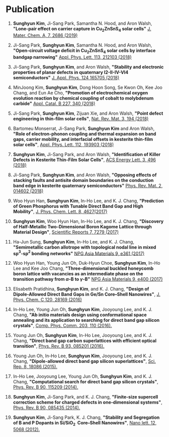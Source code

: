 # Publication

1. **Sunghyun Kim**, Ji-Sang Park, Samantha N. Hood, and Aron Walsh, **"Lone-pair effect on carrier capture in $\mathrm{Cu_{2}ZnSnS_{4}}$ solar cells"** [J. Mater. Chem. A, 7, 2686 (2019)](https://pubs.rsc.org/en/content/articlelanding/2019/ta/c8ta10130b)

1. Ji-Sang Park, **Sunghyun Kim**, Samantha N. Hood, and Aron Walsh, **"Open-circuit voltage deficit in $\mathrm{Cu_{2}ZnSnS_{4}}$ solar cells by interface bandgap narrowing"** [Appl. Phys. Lett. 113, 212103 (2018)](https://aip.scitation.org/doi/abs/10.1063/1.5063793)

1. Ji-Sang Park, **Sunghyun Kim**, and Aron Walsh, **"Stability and electronic properties of planar defects in quaternary I2-II-IV-VI4 semiconductors"** [J. Appl. Phys. 124 165705 (2018)](https://doi.org/10.1063/1.5053424)

1. MinJoong Kim, **Sunghyun Kim**, Dong Hoon Song, Se Kwon Oh, Kee Joo Chang, and Eun Ae Cho, **"Promotion of electrochemical oxygen evolution reaction by chemical coupling of cobalt to molybdenum carbide"** [Appl. Catal. B 227, 340 (2018)](https://doi.org/10.1016/j.apcatb.2018.01.051)

1. Ji-Sang Park, **Sunghyun Kim**, Zijuan Xie, and Aron Walsh, **"Point defect engineering in thin-film solar cells"**, [Nat. Rev. Mat. 3, 194 (2018)](https://doi.org/10.1038/s41578-018-0026-7)

1. Bartomeu Monserrat, Ji-Sang Park, **Sunghyun Kim** and Aron Walsh, **"Role of electron-phonon coupling and thermal expansion on band gaps, carrier mobility, and interfacial offsets in kesterite thin-film solar cells"**, [Appl. Phys. Lett. 112, 193903 (2018)](https://doi.org/10.1063/1.5028186)

1. **Sunghyun Kim**, Ji-Sang Park, and Aron Walsh, **"Identification of Killer Defects in Kesterite Thin-Film Solar Cells"**, [ACS Energy Lett. 3, 496 (2018)](https://pubs.acs.org/doi/abs/10.1021/acsenergylett.7b01313)

1. Ji-Sang Park, **Sunghyun Kim**, and Aron Walsh, **"Opposing effects of stacking faults and antisite domain boundaries on the conduction band edge in kesterite quaternary semiconductors"** [Phys. Rev. Mat. 2, 014602 (2018)](https://journals.aps.org/prmaterials/abstract/10.1103/PhysRevMaterials.2.014602)	

1. Woo Hyun Han, **Sunghyun Kim**, In-Ho Lee, and K. J. Chang, **"Prediction of Green Phosphorus with Tunable Direct Band Gap and High Mobility"**, [J. Phys. Chem. Lett. 8, 4627(2017)](https://pubs.acs.org/doi/10.1021/acs.jpclett.7b02153)

1.   **Sunghyun Kim**, Woo Hyun Han, In-Ho Lee, and K. J. Chang, **"Discovery of Half-Metallic Two-Dimensional Boron Kagome Lattice through Material Design"**,  [Scientific Reports 7, 7279 (2017)](https://www.nature.com/articles/s41598-017-07518-9) 

1.   Ha-Jun Sung, **Sunghyun Kim**, In-Ho Lee, and K. J. Chang, **"Semimetallic carbon allotrope with topological nodal line in mixed sp$^3$-sp$^2$  bonding networks"** [NPG Asia Materials 9, e361 (2017)](http://www.nature.com/am/journal/v9/n3/full/am201726a.html)

1.   Woo Hyun Han, Young Jun Oh, Duk-Hyun Choe, **Sunghyun Kim**, In-Ho Lee and Kee Joo Chang, **"Three-dimensional buckled honeycomb boron lattice with vacancies as an intermediate phase on the transition pathway from $\alpha$-B to $\gamma$-B"** [NPG Asia Materials 9, e400 (2017)](http://www.nature.com/am/journal/v9/n7/full/am201798a.html)

1.   Elisabeth Pratidhina, **Sunghyun Kim**, and K. J. Chang, **"Design of Dipole-Allowed Direct Band Gaps in Ge/Sn Core–Shell Nanowires"**,  [J. Phys. Chem. C 120, 28169 (2016)](http://pubs.acs.org/doi/abs/10.1021/acs.jpcc.6b08779)

1.  In-Ho Lee, Young Jun Oh, **Sunghyun Kim**, Jooyoung Lee, and K. J. Chang, **"Ab initio materials design using conformational space annealing and its application to searching for direct band gap silicon crystals"**, [Comp. Phys. Comm. 203, 110 (2016).](http://dx.doi.org/10.1016/j.cpc.2016.02.011)

1.  Young Jun Oh, **Sunghyun Kim**, In-Ho Lee, Jooyoung Lee, and K. J. Chang, **"Direct band gap carbon superlattices with efficient optical transition"**, [Phys. Rev. B 93, 085201 (2016).](http://journals.aps.org/prb/abstract/10.1103/PhysRevB.93.085201)

1.  Young Jun Oh, In-Ho Lee, **Sunghyun Kim**, Jooyoung Lee, and K. J. Chang, **"Dipole-allowed direct band gap silicon superlattices"**, [Sci. Rep. 8, 18086 (2015).](http://dx.doi.org/10.1038/srep18086)

1.  In-Ho Lee, Jooyoung Lee, Young Jun Oh, **Sunghyun Kim**, and K. J. Chang, **"Computational search for direct band gap silicon crystals"**, [Phys. Rev. B 90, 115209 (2014).](http://journals.aps.org/prb/abstract/10.1103/PhysRevB.90.115209)

1.  **Sunghyun Kim**, Ji-Sang Park, and K. J. Chang, **"Finite-size supercell correction scheme for charged defects in one-dimensional systems"**, [Phys. Rev. B 90, 085435 (2014).](http://journals.aps.org/prb/abstract/10.1103/PhysRevB.90.085435)

1.  **Sunghyun Kim**, Ji-Sang Park, K. J. Chang, **"Stability and Segregation of B and P Dopants in Si/SiO$_2~$ Core–Shell Nanowires"**, [Nano lett. 12, 5068 (2012).](http://pubs.acs.org/doi/abs/10.1021/nl3013924)
  
<!-- 1.   **Sunghyun Kim** and K. J. Chang, **"Band Structure Unfolding Scheme and its Application to Self-consistent Hybrid Functional Calculations in Semiconductor Nanowires"**, (in preparation)  -->

